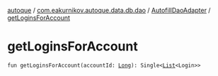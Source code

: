 [autoque](../../index.md) / [com.eakurnikov.autoque.data.db.dao](../index.md) / [AutofillDaoAdapter](index.md) / [getLoginsForAccount](./get-logins-for-account.md)

# getLoginsForAccount

`fun getLoginsForAccount(accountId: `[`Long`](https://kotlinlang.org/api/latest/jvm/stdlib/kotlin/-long/index.html)`): Single<`[`List`](https://kotlinlang.org/api/latest/jvm/stdlib/kotlin.collections/-list/index.html)`<Login>>`